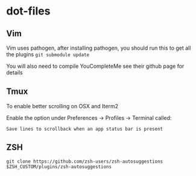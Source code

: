 # dot-files

## Vim
Vim uses pathogen, after installing pathogen, you should run this to get all the plugins
`git submodule update`

You will also need to compile YouCompleteMe see their github page for details

## Tmux

To enable better scrolling on OSX and Iterm2

Enable the option under Preferences -> Profiles -> Terminal called:

`Save lines to scrollback when an app status bar is present`

## ZSH

`git clone https://github.com/zsh-users/zsh-autosuggestions $ZSH_CUSTOM/plugins/zsh-autosuggestions`

